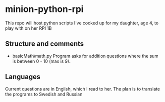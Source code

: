# minion-python-rpi
This repo will host python scripts I've cooked up for my daughter, age 4, to play with on her RPI 1B

## Structure and comments
* basicMath\math.py
  Program asks for addition questions where the sum is between 0 - 10 (max is 9).

## Languages
Current questions are in English, which I read to her. The plan is to translate the programs to Swedish and Russian

